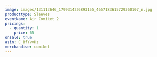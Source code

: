 ```yaml
---
image: images/131113646_1799314256893155_4657183615729360107_n.jpg
producttype: Sleeves
eventName: Air Comiket 2
pricings:
  - quantity: 1
    price: 65
onsale: true
asin: C_BfYvvHz
merchandise: comiket
---
```

